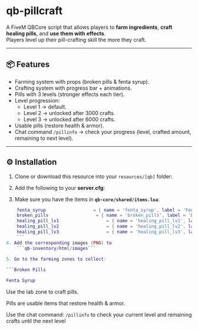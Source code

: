 # qb-pillcraft

A FiveM QBCore script that allows players to **farm ingredients**, **craft healing pills**, and **use them with effects**.  
Players level up their pill-crafting skill the more they craft.

---

## 📦 Features
- Farming system with props (broken pills & fenta syrup).
- Crafting system with progress bar + animations.
- Pills with 3 levels (stronger effects each tier).
- Level progression:
  - Level 1 → default.
  - Level 2 → unlocked after 3000 crafts.
  - Level 3 → unlocked after 6000 crafts.
- Usable pills (restore health & armor).
- Chat command `/pillinfo` → check your progress (level, crafted amount, remaining to next level).

---

## ⚙️ Installation
1. Clone or download this resource into your `resources/[qb]` folder:

2. Add the following to your **server.cfg**:

3. Make sure you have the items in **`qb-core/shared/items.lua`**:

```lua
	fenta_syrup                  = { name = 'fenta_syrup', label = 'Fenta Syrup', weight = 100, type = 'item', image = 'fenta_syrup.png', unique = false, useable = false, shouldClose = true, description = 'A syrup base laced with fentanyl, very potent.' },
    broken_pills                  = { name = 'broken_pills', label = 'Broken Pills', weight = 100, type = 'item', image = 'broken_pills.png', unique = false, useable = false, shouldClose = true, description = 'Crushed or broken pills, used to make street mixes.' },
    healing_pill_lv1                  = { name = 'healing_pill_lv1', label = 'Healing Pill (Level 1)', weight = 100, type = 'item', image = 'healing_pill_lv1.png', unique = false, useable = true, shouldClose = true, description = 'Restores a little health and armor' },
	healing_pill_lv2                  = { name = 'healing_pill_lv2', label = 'Healing Pill (Level 2)', weight = 100, type = 'item', image = 'healing_pill_lv2.png', unique = false, useable = true, shouldClose = true, description = 'Restores a little health and armor' },
    healing_pill_lv3                  = { name = 'healing_pill_lv3', label = 'Healing Pill (Level 3)', weight = 100, type = 'item', image = 'healing_pill_lv3.png', unique = false, useable = true, shouldClose = true, description = 'Restores a little health and armor' },
	```
4. Add the corresponding images (PNG) to
	```qb-inventory/html/images```
	
5. Go to the farming zones to collect:

```Broken Pills 

Fenta Syrup 
```

Use the lab zone to craft pills.

Pills are usable items that restore health & armor.

Use the chat command:
```/pillinfo``` to check your current level and remaining crafts until the next level

